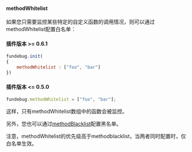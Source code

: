 #### methodWhitelist

如果您只需要监控某些特定的自定义函数的调用情况，则可以通过methodWhitelist配置白名单：

#### 插件版本 >= 0.6.1

```js
fundebug.init(
{
    methodWhitelist : ["foo", "bar"]
})
```


#### 插件版本 <= 0.5.0

```js
fundebug.methodWhitelist = ["foo", "bar"];
```

这样，只有methodWhitelist数组中的函数会被监控。

另外，您也可以通过[methodBlacklist](./methodblacklist.md
)配置黑名单。

注意，methodWhitelist的优先级高于methodblacklist，当两者同时配置时，仅白名单生效。